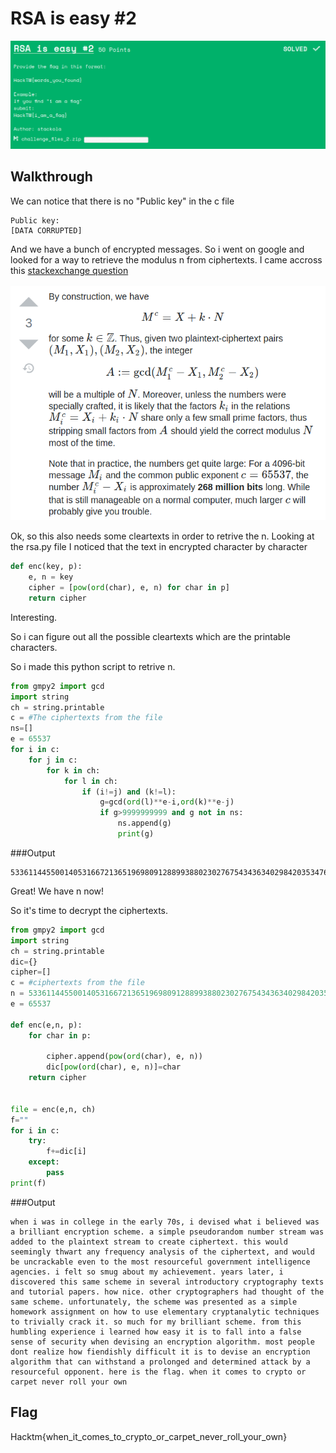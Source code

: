# RSA is easy #2
<p align="center">
<img src="images/rsa.png"/>
</p>

## Walkthrough

We can notice that there is no "Public key" in the c file 
```
Public key:
[DATA CORRUPTED]
```
And we have a bunch of encrypted messages. So i went on google and looked for a way to retrieve the modulus n from ciphertexts.
I came accross this [stackexchange question](https://crypto.stackexchange.com/questions/43583/deduce-modulus-n-from-public-exponent-and-encrypted-data)
<p align="center">
<img src="images/t.png"/>
</p>
Ok, so this also needs some cleartexts in order to retrive the n. Looking at the rsa.py file I noticed that the text in encrypted character by character

```python
def enc(key, p):
    e, n = key
    cipher = [pow(ord(char), e, n) for char in p]
    return cipher
```
Interesting.

So i can figure out all the possible cleartexts which are the printable characters.

So i made this python script to retrive n.
```python
from gmpy2 import gcd
import string
ch = string.printable
c = #The ciphertexts from the file
ns=[]
e = 65537
for i in c:
	for j in c:
		for k in ch:
			for l in ch:
				if (i!=j) and (k!=l):
					g=gcd(ord(l)**e-i,ord(k)**e-j)
					if g>9999999999 and g not in ns:
						ns.append(g)
						print(g)
```
###Output 
```
53361144550014053166721365196980912889938802302767543436340298420353476899874610747222379321544658210212273658744624182437888528301817525619324262586755752560722184172889301780332276353612167586294259101340749155939404015704537471927068307582449663907783314406726655255040519664154112497941090624585931831047
```
Great! We have n now!

So it's time to decrypt the ciphertexts.

```python
from gmpy2 import gcd
import string
ch = string.printable
dic={}
cipher=[]
c = #ciphertexts from the file
n = 53361144550014053166721365196980912889938802302767543436340298420353476899874610747222379321544658210212273658744624182437888528301817525619324262586755752560722184172889301780332276353612167586294259101340749155939404015704537471927068307582449663907783314406726655255040519664154112497941090624585931831047
e = 65537

def enc(e,n, p):
    for char in p:

    	cipher.append(pow(ord(char), e, n))
    	dic[pow(ord(char), e, n)]=char
    return cipher


file = enc(e,n, ch)
f=""
for i in c:
	try:
		f+=dic[i]
	except:
		pass
print(f)
```
###Output
```
when i was in college in the early 70s, i devised what i believed was a brilliant encryption scheme. a simple pseudorandom number stream was added to the plaintext stream to create ciphertext. this would seemingly thwart any frequency analysis of the ciphertext, and would be uncrackable even to the most resourceful government intelligence agencies. i felt so smug about my achievement. years later, i discovered this same scheme in several introductory cryptography texts and tutorial papers. how nice. other cryptographers had thought of the same scheme. unfortunately, the scheme was presented as a simple homework assignment on how to use elementary cryptanalytic techniques to trivially crack it. so much for my brilliant scheme. from this humbling experience i learned how easy it is to fall into a false sense of security when devising an encryption algorithm. most people dont realize how fiendishly difficult it is to devise an encryption algorithm that can withstand a prolonged and determined attack by a resourceful opponent. here is the flag. when it comes to crypto or carpet never roll your own
```

## Flag
Hacktm{when_it_comes_to_crypto_or_carpet_never_roll_your_own}
